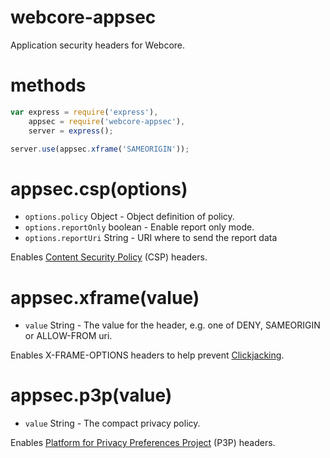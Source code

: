 # webcore-appsec

Application security headers for Webcore.

# methods

```js
var express = require('express'),
	appsec = require('webcore-appsec'),
	server = express();

server.use(appsec.xframe('SAMEORIGIN'));
```

# appsec.csp(options)

* `options.policy` Object - Object definition of policy.
* `options.reportOnly` boolean - Enable report only mode.
* `options.reportUri` String - URI where to send the report data

Enables [Content Security Policy](https://www.owasp.org/index.php/Content_Security_Policy) (CSP) headers.



# appsec.xframe(value)

* `value` String - The value for the header, e.g. one of DENY, SAMEORIGIN or ALLOW-FROM uri.

Enables X-FRAME-OPTIONS headers to help prevent [Clickjacking](https://www.owasp.org/index.php/Clickjacking).



# appsec.p3p(value)

* `value` String - The compact privacy policy.

Enables [Platform for Privacy Preferences Project](http://support.microsoft.com/kb/290333) (P3P) headers.